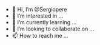 - 👋 Hi, I’m @Sergiopere
- 👀 I’m interested in ...
- 🌱 I’m currently learning ...
- 💞️ I’m looking to collaborate on ...
- 📫 How to reach me ...

<!---
Sergiopere/Sergiopere is a ✨ special ✨ repository because its `README.md` (this file) appears on your GitHub profile.
You can click the Preview link to take a look at your changes.
--->
